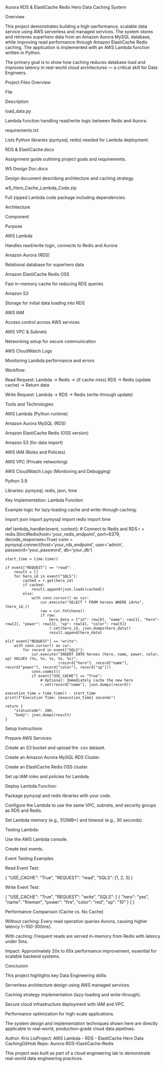 Aurora RDS & ElastiCache Redis Hero Data Caching System

Overview

This project demonstrates building a high-performance, scalable data service using AWS serverless and managed services. The system stores and retrieves superhero data from an Amazon Aurora MySQL database, while improving read performance through Amazon ElastiCache Redis caching. The application is implemented with an AWS Lambda function written in Python.

The primary goal is to show how caching reduces database load and improves latency in real-world cloud architectures — a critical skill for Data Engineers.

Project Files Overview

File

Description

load_data.py

Lambda function handling read/write logic between Redis and Aurora.

requirements.txt

Lists Python libraries (pymysql, redis) needed for Lambda deployment.

RDS & ElastiCache.docx

Assignment guide outlining project goals and requirements.

W5 Design Doc.docx

Design document describing architecture and caching strategy.

w5_Hero_Cache_Lambda_Code.zip

Full zipped Lambda code package including dependencies.

Architecture

Component

Purpose

AWS Lambda

Handles read/write logic, connects to Redis and Aurora

Amazon Aurora (RDS)

Relational database for superhero data

Amazon ElastiCache Redis OSS

Fast in-memory cache for reducing RDS queries

Amazon S3

Storage for initial data loading into RDS

AWS IAM

Access control across AWS services

AWS VPC & Subnets

Networking setup for secure communication

AWS CloudWatch Logs

Monitoring Lambda performance and errors

Workflow:

Read Request: Lambda -> Redis -> (if cache miss) RDS -> Redis (update cache) -> Return data

Write Request: Lambda -> RDS -> Redis (write-through update)

Tools and Technologies

AWS Lambda (Python runtime)

Amazon Aurora MySQL (RDS)

Amazon ElastiCache Redis (OSS version)

Amazon S3 (for data import)

AWS IAM (Roles and Policies)

AWS VPC (Private networking)

AWS CloudWatch Logs (Monitoring and Debugging)

Python 3.9

Libraries: pymysql, redis, json, time

Key Implementation: Lambda Function

Example logic for lazy-loading cache and write-through caching:

import json
import pymysql
import redis
import time

def lambda_handler(event, context):
    # Connect to Redis and RDS
    r = redis.StrictRedis(host='your_redis_endpoint', port=6379, decode_responses=True)
    conn = pymysql.connect(host='your_rds_endpoint', user='admin', password='your_password', db='your_db')

    start_time = time.time()

    if event["REQUEST"] == "read":
        result = []
        for hero_id in event["SQLS"]:
            cached = r.get(hero_id)
            if cached:
                result.append(json.loads(cached))
            else:
                with conn.cursor() as cur:
                    cur.execute("SELECT * FROM heroes WHERE id=%s", (hero_id,))
                    row = cur.fetchone()
                    if row:
                        hero_data = {"id": row[0], "name": row[1], "hero": row[2], "power": row[3], "xp": row[4], "color": row[5]}
                        r.set(hero_id, json.dumps(hero_data))
                        result.append(hero_data)

    elif event["REQUEST"] == "write":
        with conn.cursor() as cur:
            for record in event["SQLS"]:
                cur.execute("INSERT INTO heroes (hero, name, power, color, xp) VALUES (%s, %s, %s, %s, %s)",
                            (record["hero"], record["name"], record["power"], record["color"], record["xp"]))
                conn.commit()
                if event["USE_CACHE"] == "True":
                    # Optional: Immediately cache the new hero
                    r.set(record["name"], json.dumps(record))

    execution_time = time.time() - start_time
    print(f"Execution Time: {execution_time} seconds")

    return {
        "statusCode": 200,
        "body": json.dumps(result)
    }

Setup Instructions

Prepare AWS Services:

Create an S3 bucket and upload the .csv dataset.

Create an Amazon Aurora MySQL RDS Cluster.

Create an ElastiCache Redis OSS cluster.

Set up IAM roles and policies for Lambda.

Deploy Lambda Function:

Package pymysql and redis libraries with your code.

Configure the Lambda to use the same VPC, subnets, and security groups as RDS and Redis.

Set Lambda memory (e.g., 512MB+) and timeout (e.g., 30 seconds).

Testing Lambda:

Use the AWS Lambda console.

Create test events.

Event Testing Examples

Read Event Test:

{
  "USE_CACHE": "True",
  "REQUEST": "read",
  "SQLS": [1, 2, 3]
}

Write Event Test:

{
  "USE_CACHE": "True",
  "REQUEST": "write",
  "SQLS": [
    {
      "hero": "yes",
      "name": "fireman",
      "power": "fire",
      "color": "red",
      "xp": "10"
    }
  ]
}

Performance Comparison (Cache vs. No Cache)

Without caching: Every read operation queries Aurora, causing higher latency (~100-300ms).

With caching: Frequent reads are served in-memory from Redis with latency under 5ms.

Impact: Approximately 20x to 60x performance improvement, essential for scalable backend systems.

Conclusion

This project highlights key Data Engineering skills:

Serverless architecture design using AWS managed services.

Caching strategy implementation (lazy-loading and write-through).

Secure cloud infrastructure deployment with IAM and VPC.

Performance optimization for high-scale applications.

The system design and implementation techniques shown here are directly applicable to real-world, production-grade cloud data pipelines.

Author: Kris LiuProject: AWS Lambda - RDS - ElastiCache Hero Data CachingGitHub Repo: Aurora-RDS-ElastiCache-Redis

This project was built as part of a cloud engineering lab to demonstrate real-world data engineering practices.

